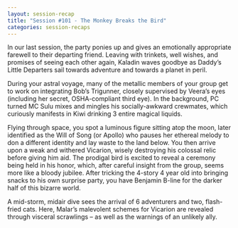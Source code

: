 ```yaml
---
layout: session-recap
title: "Session #101 - The Monkey Breaks the Bird"
categories: session-recaps
---
```


In our last session, the party ponies up and gives an emotionally appropriate farewell to their departing friend. Leaving with trinkets, well wishes, and promises of seeing each other again, Kaladin waves goodbye as Daddy’s Little Departers sail towards adventure and towards a planet in peril.

During your astral voyage, many of the metallic members of your group get to work on integrating Bob’s Trigunner, closely supervised by Veera’s eyes (including her secret, OSHA-compliant third eye). In the background, PC turned MC Sulu mixes and mingles his socially-awkward crewmates, which curiously manifests in Kiwi drinking 3 entire magical liquids.

Flying through space, you spot a luminous figure sitting atop the moon, later identified as the Will of Song (or Apollo) who pauses her ethereal melody to don a different identity and lay waste to the land below. You then arrive upon a weak and withered Vicarion, wisely destroying his colossal relic before giving him aid. The prodigal bird is excited to reveal a ceremony being held in his honor, which, after careful insight from the group, seems more like a bloody jubilee. After tricking the 4-story 4 year old into bringing snacks to his own surprise party, you have Benjamin B-line for the darker half of this bizarre world.

A mid-storm, midair dive sees the arrival of 6 adventurers and two, flash-fried cats. Here, Malar’s malevolent schemes for Vicarion are revealed through visceral scrawlings – as well as the warnings of an unlikely ally.
